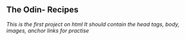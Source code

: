 ## The Odin- Recipes

*This is the first project on html*
*It should contain the head tags, body, images, anchor links for practise*  